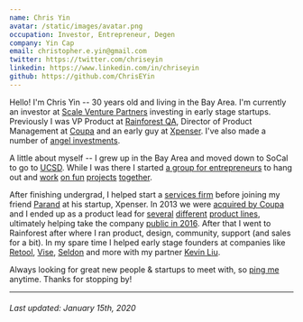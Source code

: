 ```yaml
---
name: Chris Yin
avatar: /static/images/avatar.png
occupation: Investor, Entrepreneur, Degen
company: Yin Cap
email: christopher.e.yin@gmail.com
twitter: https://twitter.com/chriseyin
linkedin: https://www.linkedin.com/in/chriseyin
github: https://github.com/ChrisEYin
---
```


Hello! I'm Chris Yin -- 30 years old and living in the Bay Area. I'm currently an investor at [Scale Venture Partners](https://www.scalevp.com/) investing in early stage startups. Previously I was VP Product at [Rainforest QA](https://www.rainforestqa.com/), Director of Product Management at [Coupa](https://www.crunchbase.com/organization/coupa) and an early guy at [Xpenser](https://www.crunchbase.com/organization/xpenser). I've also made a number of [angel investments](https://angel.co/chrisyin).

<div></div>

A little about myself -- I grew up in the Bay Area and moved down to SoCal to go to [UCSD](https://ucsd.edu/). While I was there I started [a group for entrepreneurs](http://rady.ucsd.edu/ciid/pathways-ventures/) to hang out and [work](http://nextshark.com/ecoqube-how-this-startup-can-seriously-end-world-hunger/) [on fun](http://www.premedhq.com) [projects](http://www.bbc.com/future/story/20131030-net-lessons-for-worlds-poorest) [together](http://ivn.us/2012/12/08/locbit-young-ceo-amongst-citys-core-startups/).

After finishing undergrad, I helped start a [services firm](http://bespokepartners.com/) before joining my friend [Parand](https://twitter.com/parand) at his startup, Xpenser. In 2013 we were [acquired by Coupa](http://www.xconomy.com/san-diego/2013/04/18/acquired-or-acq-hired-xpenser-adds-expertise-to-coupas-web-services/) and I ended up as a product lead for [several](https://venturebeat.com/2016/01/28/coupas-expense-management-solution-receives-highest-score-for-proficiency/) [different](https://finance.yahoo.com/news/coupa-software-unveils-inventory-application-120000580.html) [product lines](https://www.paystreamadvisors.com/2015-paystream-innovate-award-winners-announced/), ultimately helping take the company [public in 2016](https://www.businessinsider.com/coupa-ipo-is-another-smash-hit-2016-10). After that I went to Rainforest after where I ran product, design, community, support (and sales for a bit). In my spare time I helped early stage founders at companies like [Retool](https://retool.in/), [Vise](https://visea.com/), [Seldon](https://www.seldon.io/) and more with my partner [Kevin Liu](https://twitter.com/ckevinliu).

Always looking for great new people & startups to meet with, so [ping me](https://twitter.com/chriseyin/) anytime. Thanks for stopping by!

<hr></hr>

<h6><i>Last updated: January 15th, 2020</i></h6>